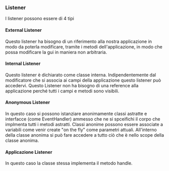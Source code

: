 ### Listener
I listener possono essere di 4 tipi
#### External Listener
Questo listener ha bisogno di un riferimento alla nostra applicazione in modo da poterla modificare, tramite i metodi dell'applicazione, in modo che possa modificare la gui in maniera non arbitraria.

#### Internal Listener
Questo listener è dichiarato come classe interna. Indipendentemente dal modificatore che si associa ai campi della applicazione questo listener può accedervi. Questo Listener non ha bisogno di una reference alla applicazione perché tutti i campi e metodi sono visibili.

#### Anonymous Listener
In questo caso si possono istanziare anonimamente classi astratte e interfacce (come EventHandler) ammesso che ne si spceifichi il corpo che implmenta tutti i metodi astratti. Classi anonime possono essere associate a variabili come venir create "on the fly" come parametri attuali. All'interno della classe anonima si può fare accedere a tutto ciò che è nello scope della classe anonima.

#### Applicazione Listener
In questo caso la classe stessa implementa il metodo handle.
